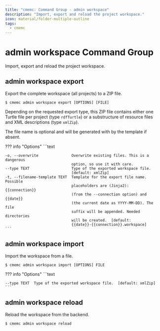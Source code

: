 ```yaml
---
title: "cmemc: Command Group - admin workspace"
description: "Import, export and reload the project workspace."
icon: material/folder-multiple-outline
tags:
  - cmemc
---
```

# admin workspace Command Group
<!-- This file was generated - DO NOT CHANGE IT MANUALLY -->

Import, export and reload the project workspace.


## admin workspace export

Export the complete workspace (all projects) to a ZIP file.

```shell-session title="Usage"
$ cmemc admin workspace export [OPTIONS] [FILE]
```




Depending on the requested export type, this ZIP file contains either one Turtle file per project (type `rdfTurtle`) or a substructure of resource files and XML descriptions (type `xmlZip`).

The file name is optional and will be generated with by the template if absent.



??? info "Options"
    ```text

    -o, --overwrite               Overwrite existing files. This is a dangerous
                                  option, so use it with care.
    --type TEXT                   Type of the exported workspace file.
                                  [default: xmlZip]
    -t, --filename-template TEXT  Template for the export file name. Possible
                                  placeholders are (Jinja2): {{connection}}
                                  (from the --connection option) and {{date}}
                                  (the current date as YYYY-MM-DD). The file
                                  suffix will be appended. Needed directories
                                  will be created.  [default:
                                  {{date}}-{{connection}}.workspace]
    ```

## admin workspace import

Import the workspace from a file.

```shell-session title="Usage"
$ cmemc admin workspace import [OPTIONS] FILE
```





??? info "Options"
    ```text

    --type TEXT  Type of the exported workspace file.  [default: xmlZip]
    ```

## admin workspace reload

Reload the workspace from the backend.

```shell-session title="Usage"
$ cmemc admin workspace reload
```





